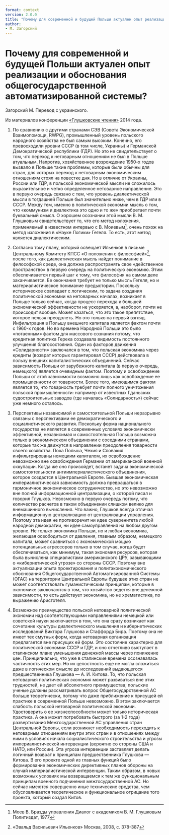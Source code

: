 ```yaml
---
format: comtext
version: 2.0.0
title: "Почему для современной и будущей Польши актуален опыт реализации и обоснования общегосударственной автоматизированной системы?"
author:
- М. Загорский
---
```


# Почему для современной и будущей Польши актуален опыт реализации и обоснования общегосударственной автоматизированной системы?

Загорский М. Перевод с украинского.

Из материалов конференции [«Глушковские чтения»](index.md) 2014 года.

1. По сравнению с другими странами СЭВ (Совета Экономической Взаимопомощи, RWPG), промышленный уровень польского народного хозяйства не был самым высоким. Конечно, его превосходили уровни СССР (в том числе, Украины) и Германской Демократической республики (ГДР). Но это не свидетельствует о том, что переход к нетоварным отношениям не был в Польше атуальным. Напротив, хозяйственное возрождение 1950-х годов вызвало в Польше такие проблемы, которые были обычны для стран, для которых переход к нетоварным экономическим отношениям стоял на повестке дня. Но в отличие от Украины, России или ГДР, в польской экономической мысли не сложилось выразительное и четко определенное нетоварное направление. Это в первую очередь связано с тем, что уровень диалектической мысли в тогдашней Польше был значительно ниже, чем в ГДР или в СССР. Между тем, именно в политической экономии мысль о том, что «коммунизм и диалектика это одно и то же» приобретает почти буквальный смысл. О хорошем осознании этой мысли В. М. Глушковым свидетельствует то, что его метод изложения, применяемый в известном интервью с В. Моиевым[^1], очень похож на метод изложения в «Науке Логики» Гегеля. То есть, этот метод является диалектическим.

[^1]: Моев В. Бразды управления Диалог с академиком В. М. Глушковым Политиздат, 1977

2. Согласно тому плану, который освещает Ильенков в письме Центральному Комитету КПСС «О положении с философией»[^2], после того, как диалектическая мысль найдет понимание в философской среде, она должна распространять свое «действенное пространство» в первую очередь на политическую экономию. Этим обеспечивается первый шаг к тому, что философия на самом деле заканчивается. Ее окончания требует не только мысль Гегеля, но и материалистическое понимание предыстории. Поскольку историческое совпадает с логическим, то задача создания политической экономии на нетоварных началах, возникает в Польше только сейчас, когда процесс перехода к большей экономической эффективности не ускоряется, а, наоборот, почти не происходит вообще. Может казаться, что это такое препятствие, которое нельзя преодолеть. Но это только на первый взгляд. Инфильтрация в Польшу внешнего капитала является фактом почти с 1960-х годов. Но во времена Народной Польши это было «потаенным» фактом для массового сознания потому, что кредитная политика Герека создавала видимость постоянного улучшения благосостояния. Один из факторов движения «Солидарности» заключался в том, что польская экономика через кредиты (возврат которых гарантировал СССР) действовала в пользу внешних капиталистических объединений. Сейчас зависимость Польши от зарубежного капитала (в первую очередь, немецкого) является очевидным фактом. Поэтому и освобождение Польши от этой зависимости возможно лишь как освобождение ее промышленности от товарности. Более того, имеющимся фактом является то, что товарность требует почти полного уничтожения польской промышленности: например от известных Гданьских судостроительных заводов (где началась «Солидарность») сейчас уже немного осталось.

[^2]: «Эвальд Васильевич Ильенков» Москва, 2008, с. 378-387

3. Перспективы независимой и самостоятельной Польши неразрывно связаны с перспективами ее демократического и социалистического развития. Поскольку форма национального государства не является в современных условиях экономически эффективной, независимая и самостоятельная Польша возможна только в экономическом объединении с соседними странами, которые так же движутся в направлении преодоления товарности своего хозяйства. Пока Польша, Чехия и Словакия инфильтрированы немецким капиталом, их освобождение невозможно вне освобождения Германии от американской военной оккупации. Когда же оно произойдет, встанет задача экономической самостоятельности антиимпериалистического объединения, которое создастся в Центральной Европе. Бывшая экономическая империалистическая зависимость должна превращаться в гармоничное экономическое сотрудничество, но это невозможно вне полной информационной централизации, о которой писал и говорил Глушков. Невозможно в первую очередь потому, что количество расчетов в таком объединении слишком велико для внемашинного вычисления. Что важно, Глушков всегда отличал информационную централизацию от централизации управления. Поэтому эта идея не противоречит ни идее суверенитета любой народной демократии, ни идее самоуправления на любом другом уровне. Не только экономика Польши, но и любая экономика, желающая освободиться от давления, главным образом, немецкого капитала, может сравниться с экономической мощью потенциальных агрессоров только в том случае, когда будет обеспечиваться, как минимум, такая экономия ресурсов, которая была вычислена специалистами американского ЦРУ, завывающими о «кибернетической угрозе» со стороны СССР. Поэтому вне актуализации опыта проектирования и политэкономического обоснования Общегосударственной Автоматизированной Системы (ОГАС) на территории Центральной Европы будущее этих стран не может соответствовать гуманистическим принципам, которые в экономике заключаются в том, что хозяйство ведется вне денежной зависимости, то есть действует экономика, но не хрематистика, по выражению Аристотеля.

4. Возможное преимущество польской нетоварной политической экономии над соответствующими направлениями немецкой или советской науки заключается в том, что она сразу возникает как сочетание культуры диалектического мышления и кибернетических исследований Виктора Глушкова и Стаффорда Бира. Поэтому она не имеет тех смутных форм, когда нетоварная организация предлагается вне присущих ей форм. Это состояние характерно для политической экономии СССР и ГДР, и оно отчетливо выступает в сталинском плане уменьшения денежной массы через понижение цен. Принципиально, что уже в сталинские времена осознавалась частичность этих мер. Но их целостность еще не могла сложиться даже в логическом смысле до исследований выдающегося предшественника Глушкова — А. И. Китова. То, что польская нетоварная политическая экономия может развиваться вне этих трудностей, не дает ей абсолютного преимущества; польские ученые должны рассматривать вопрос Общегосударственной АС больше теоретически, потому что даже приближение к присущей ей практике в современной Польше невозможно. В этом заключается слабость польской нетоварной политической экономии. Удостоверить о ее жизнеспособности может только историческая практика. А она может потребовать быстрого (за 1-2 года) развертывания Межгосударственной АС управления стран Центральной Европы, если возникнет необходимость переходить к нетоварным отношениям внутри этих стран и в отношениях между ними в условиях начала социалистического строительства и угрозы империалистической интервенции (вероятно со стороны США и НАТО, или России). Эта угроза интервенции заставляет делать логичный возврат к принципам предшественника Глушкова — Китова. В его проекте одной из главных функций было формирование экономических директивных планов обороны на случай империалистической интервенции. Таким образом, в новых возможных условиях мы возвращаемся к тем же функциональным принципам военного подчинения межгосударственной АС. Но сейчас имеются совершенно иные технические средства, чем обусловливается теоретическое и функциональное отрицание того проекта, который создал Китов.
